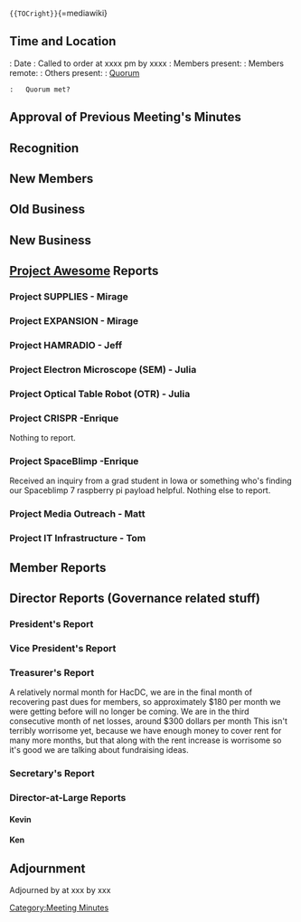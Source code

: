 `{{TOCright}}`{=mediawiki}

## Time and Location

:   Date
:   Called to order at xxxx pm by xxxx
:   Members present:
:   Members remote:
:   Others present:
:   [Quorum](Quorum)

    :   Quorum met?

## Approval of Previous Meeting's Minutes

## Recognition

## New Members

## Old Business

## New Business

## [Project Awesome](:Category:Project_Awesome) Reports

### Project SUPPLIES - Mirage

### Project EXPANSION - Mirage

### Project HAMRADIO - Jeff

### Project Electron Microscope (SEM) - Julia

### Project Optical Table Robot (OTR) - Julia

### Project CRISPR -Enrique

Nothing to report.

### Project SpaceBlimp -Enrique

Received an inquiry from a grad student in Iowa or something who's
finding our Spaceblimp 7 raspberry pi payload helpful. Nothing else to
report.

### Project Media Outreach - Matt

### Project IT Infrastructure - Tom

## Member Reports

## Director Reports (Governance related stuff)

### President's Report

### Vice President's Report

### Treasurer's Report

A relatively normal month for HacDC, we are in the final month of
recovering past dues for members, so approximately \$180 per month we
were getting before will no longer be coming. We are in the third
consecutive month of net losses, around \$300 dollars per month This
isn't terribly worrisome yet, because we have enough money to cover rent
for many more months, but that along with the rent increase is worrisome
so it's good we are talking about fundraising ideas.

### Secretary's Report

### Director-at-Large Reports

#### Kevin

#### Ken

## Adjournment

Adjourned by at xxx by xxx

[Category:Meeting Minutes](Category:Meeting_Minutes)
